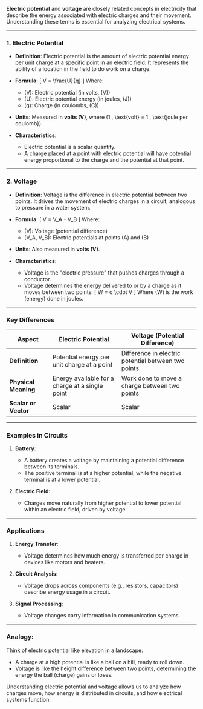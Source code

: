 **Electric potential** and **voltage** are closely related concepts in electricity that describe the energy associated with electric charges and their movement. Understanding these terms is essential for analyzing electrical systems.

---

### **1. Electric Potential**

- **Definition**: 
  Electric potential is the amount of electric potential energy per unit charge at a specific point in an electric field. It represents the ability of a location in the field to do work on a charge.

- **Formula**:
  \[
  V = \frac{U}{q}
  \]
  Where:
  - \(V\): Electric potential (in volts, \(V\))
  - \(U\): Electric potential energy (in joules, \(J\))
  - \(q\): Charge (in coulombs, \(C\))

- **Units**: 
  Measured in **volts (V)**, where \(1 \, \text{volt} = 1 \, \text{joule per coulomb}\).

- **Characteristics**:
  - Electric potential is a scalar quantity.
  - A charge placed at a point with electric potential will have potential energy proportional to the charge and the potential at that point.

---

### **2. Voltage**

- **Definition**: 
  Voltage is the difference in electric potential between two points. It drives the movement of electric charges in a circuit, analogous to pressure in a water system.

- **Formula**:
  \[
  V = V_A - V_B
  \]
  Where:
  - \(V\): Voltage (potential difference)
  - \(V_A, V_B\): Electric potentials at points \(A\) and \(B\)

- **Units**:
  Also measured in **volts (V)**.

- **Characteristics**:
  - Voltage is the "electric pressure" that pushes charges through a conductor.
  - Voltage determines the energy delivered to or by a charge as it moves between two points:
    \[
    W = q \cdot V
    \]
    Where \(W\) is the work (energy) done in joules.

---

### **Key Differences**

| **Aspect**         | **Electric Potential**                    | **Voltage (Potential Difference)**       |
|---------------------|------------------------------------------|------------------------------------------|
| **Definition**      | Potential energy per unit charge at a point | Difference in electric potential between two points |
| **Physical Meaning**| Energy available for a charge at a single point | Work done to move a charge between two points |
| **Scalar or Vector**| Scalar                                   | Scalar                                   |

---

### **Examples in Circuits**

1. **Battery**:
   - A battery creates a voltage by maintaining a potential difference between its terminals.
   - The positive terminal is at a higher potential, while the negative terminal is at a lower potential.

2. **Electric Field**:
   - Charges move naturally from higher potential to lower potential within an electric field, driven by voltage.

---

### **Applications**

1. **Energy Transfer**:
   - Voltage determines how much energy is transferred per charge in devices like motors and heaters.

2. **Circuit Analysis**:
   - Voltage drops across components (e.g., resistors, capacitors) describe energy usage in a circuit.

3. **Signal Processing**:
   - Voltage changes carry information in communication systems.

---

### **Analogy**: 
Think of electric potential like elevation in a landscape:
- A charge at a high potential is like a ball on a hill, ready to roll down.
- Voltage is like the height difference between two points, determining the energy the ball (charge) gains or loses.

Understanding electric potential and voltage allows us to analyze how charges move, how energy is distributed in circuits, and how electrical systems function.
